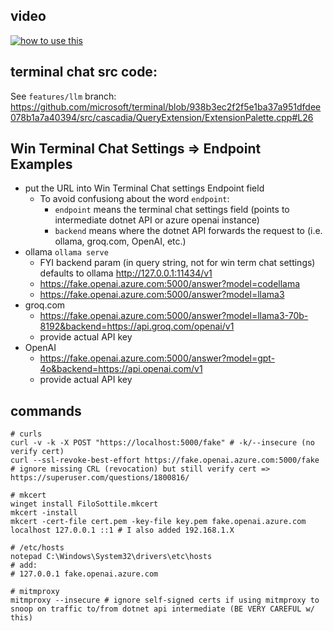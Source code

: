 ## video 

[![how to use this](https://img.youtube.com/vi/-QcSRmrsND0/maxresdefault.jpg)](https://youtu.be/-QcSRmrsND0)

## terminal chat src code:

See `features/llm` branch:
  https://github.com/microsoft/terminal/blob/938b3ec2f2f5e1ba37a951dfdee078b1a7a40394/src/cascadia/QueryExtension/ExtensionPalette.cpp#L26

## Win Terminal Chat Settings => Endpoint Examples

- put the URL into Win Terminal Chat settings Endpoint field
  - To avoid confusiong about the word `endpoint`:
    - `endpoint` means the terminal chat settings field (points to intermediate dotnet API or azure openai instance)
    - `backend` means where the dotnet API forwards the request to (i.e. ollama, groq.com, OpenAI, etc.)
- ollama
  `ollama serve`
  - FYI backend param (in query string, not for win term chat settings) defaults to ollama http://127.0.0.1:11434/v1
  - https://fake.openai.azure.com:5000/answer?model=codellama
  - https://fake.openai.azure.com:5000/answer?model=llama3
- groq.com
  - https://fake.openai.azure.com:5000/answer?model=llama3-70b-8192&backend=https://api.groq.com/openai/v1
  - provide actual API key
- OpenAI
  - https://fake.openai.azure.com:5000/answer?model=gpt-4o&backend=https://api.openai.com/v1
  - provide actual API key

## commands

```shell
# curls
curl -v -k -X POST "https://localhost:5000/fake" # -k/--insecure (no verify cert)
curl --ssl-revoke-best-effort https://fake.openai.azure.com:5000/fake # ignore missing CRL (revocation) but still verify cert => https://superuser.com/questions/1800816/

# mkcert
winget install FiloSottile.mkcert
mkcert -install
mkcert -cert-file cert.pem -key-file key.pem fake.openai.azure.com localhost 127.0.0.1 ::1 # I also added 192.168.1.X 

# /etc/hosts
notepad C:\Windows\System32\drivers\etc\hosts
# add:
# 127.0.0.1 fake.openai.azure.com

# mitmproxy
mitmproxy --insecure # ignore self-signed certs if using mitmproxy to snoop on traffic to/from dotnet api intermediate (BE VERY CAREFUL w/ this)
```
